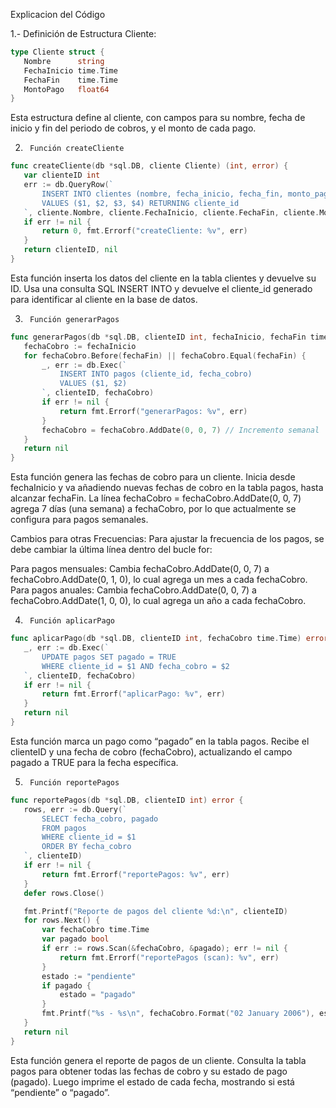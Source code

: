 Explicacion del Código

1.-     Definición de Estructura Cliente:

 ```go
type Cliente struct {
    Nombre      string
    FechaInicio time.Time
    FechaFin    time.Time
    MontoPago   float64
}
 ```
Esta estructura define al cliente, con campos para su nombre, fecha de inicio y fin del periodo de cobros, y el monto de cada pago.

2.      Función createCliente
 ```go
func createCliente(db *sql.DB, cliente Cliente) (int, error) {
    var clienteID int
    err := db.QueryRow(`
        INSERT INTO clientes (nombre, fecha_inicio, fecha_fin, monto_pago) 
        VALUES ($1, $2, $3, $4) RETURNING cliente_id
    `, cliente.Nombre, cliente.FechaInicio, cliente.FechaFin, cliente.MontoPago).Scan(&clienteID)
    if err != nil {
        return 0, fmt.Errorf("createCliente: %v", err)
    }
    return clienteID, nil
}
 ```

Esta función inserta los datos del cliente en la tabla clientes y devuelve su ID. Usa una consulta SQL INSERT INTO y devuelve el cliente_id generado para identificar al cliente en la base de datos.

3.      Función generarPagos
 ```go
func generarPagos(db *sql.DB, clienteID int, fechaInicio, fechaFin time.Time) error {
    fechaCobro := fechaInicio
    for fechaCobro.Before(fechaFin) || fechaCobro.Equal(fechaFin) {
        _, err := db.Exec(`
            INSERT INTO pagos (cliente_id, fecha_cobro) 
            VALUES ($1, $2)
        `, clienteID, fechaCobro)
        if err != nil {
            return fmt.Errorf("generarPagos: %v", err)
        }
        fechaCobro = fechaCobro.AddDate(0, 0, 7) // Incremento semanal
    }
    return nil
}
 ```

Esta función genera las fechas de cobro para un cliente. Inicia desde fechaInicio y va añadiendo nuevas fechas de cobro en la tabla pagos, hasta alcanzar fechaFin. La línea fechaCobro = fechaCobro.AddDate(0, 0, 7) agrega 7 días (una semana) a fechaCobro, por lo que actualmente se configura para pagos semanales.

Cambios para otras Frecuencias:
Para ajustar la frecuencia de los pagos, se debe cambiar la última línea dentro del bucle for:

Para pagos mensuales: Cambia fechaCobro.AddDate(0, 0, 7) a fechaCobro.AddDate(0, 1, 0), lo cual agrega un mes a cada fechaCobro.
Para pagos anuales: Cambia fechaCobro.AddDate(0, 0, 7) a fechaCobro.AddDate(1, 0, 0), lo cual agrega un año a cada fechaCobro.

4.      Función aplicarPago

 ```go
func aplicarPago(db *sql.DB, clienteID int, fechaCobro time.Time) error {
    _, err := db.Exec(`
        UPDATE pagos SET pagado = TRUE 
        WHERE cliente_id = $1 AND fecha_cobro = $2
    `, clienteID, fechaCobro)
    if err != nil {
        return fmt.Errorf("aplicarPago: %v", err)
    }
    return nil
}
 ```
Esta función marca un pago como “pagado” en la tabla pagos. Recibe el clienteID y una fecha de cobro (fechaCobro), actualizando el campo pagado a TRUE para la fecha específica.

5.      Función reportePagos

 ```go
func reportePagos(db *sql.DB, clienteID int) error {
    rows, err := db.Query(`
        SELECT fecha_cobro, pagado 
        FROM pagos 
        WHERE cliente_id = $1
        ORDER BY fecha_cobro
    `, clienteID)
    if err != nil {
        return fmt.Errorf("reportePagos: %v", err)
    }
    defer rows.Close()

    fmt.Printf("Reporte de pagos del cliente %d:\n", clienteID)
    for rows.Next() {
        var fechaCobro time.Time
        var pagado bool
        if err := rows.Scan(&fechaCobro, &pagado); err != nil {
            return fmt.Errorf("reportePagos (scan): %v", err)
        }
        estado := "pendiente"
        if pagado {
            estado = "pagado"
        }
        fmt.Printf("%s - %s\n", fechaCobro.Format("02 January 2006"), estado)
    }
    return nil
}
 ```
Esta función genera el reporte de pagos de un cliente. Consulta la tabla pagos para obtener todas las fechas de cobro y su estado de pago (pagado). Luego imprime el estado de cada fecha, mostrando si está “pendiente” o “pagado”.


